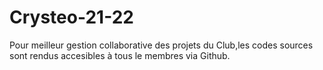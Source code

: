 # Crysteo-21-22
Pour meilleur gestion collaborative des projets du Club,les codes sources sont rendus accesibles à tous le membres via Github.
